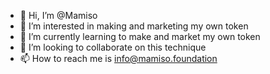 - 👋 Hi, I’m @Mamiso
- 👀 I’m interested in making and marketing my own token
- 🌱 I’m currently learning to make and market my own token
- 💞️ I’m looking to collaborate on this technique
- 📫 How to reach me is info@mamiso.foundation

<!---
Mamiso/Mamiso is a ✨ special ✨ repository because its `README.md` (this file) appears on your GitHub profile.
You can click the Preview link to take a look at your changes.
--->
